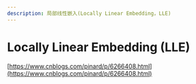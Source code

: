 ```yaml
---
description: 局部线性嵌入(Locally Linear Embedding，LLE)
---
```


# Locally Linear Embedding (LLE)

[https://www.cnblogs.com/pinard/p/6266408.html](https://www.cnblogs.com/pinard/p/6266408.html)
